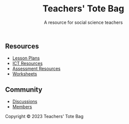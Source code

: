 <!DOCTYPE html>
<html>
<head>
<title>Teachers' Tote Bag</title>
<link rel="stylesheet" href="style.css">
</head>
<body>
<header>
<h1>Teachers' Tote Bag</h1>
<p>A resource for social science teachers</p>
</header>
<main>
<div class="resources">
<h2>Resources</h2>
<ul>
<li><a href="/resources/lesson-plans">Lesson Plans</a></li>
<li><a href="/resources/ict-resources">ICT Resources</a></li>
<li><a href="/resources/assessment-resources">Assessment Resources</a></li>
<li><a href="/resources/worksheets">Worksheets</a></li>
</ul>
</div>
<div class="community">
<h2>Community</h2>
<ul>
<li><a href="/community/discussions">Discussions</a></li>
<li><a href="/community/members">Members</a></li>
</ul>
</div>
</main>
<footer>
<p>Copyright &copy; 2023 Teachers' Tote Bag</p>
</footer>
</body>
</html>
